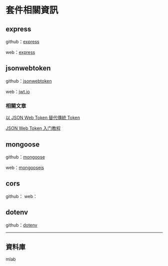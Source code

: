 # 套件相關資訊

## express
github：[express](https://github.com/expressjs/express/)

web：[express](https://expressjs.com/zh-tw/)

## jsonwebtoken
github：[jsonwebtoken](https://github.com/auth0/node-jsonwebtoken)

web：[jwt.io](https://jwt.io/)

### 相關文章
[以 JSON Web Token 替代傳統 Token](https://yami.io/jwt/)

[JSON Web Token 入门教程](http://www.ruanyifeng.com/blog/2018/07/json_web_token-tutorial.html)

## mongoose
github：[mongoose](https://github.com/Automattic/mongoose/)

web：[mongoosejs](https://mongoosejs.com/)

## cors
github：[]()
web：[]()

## dotenv
github：[dotenv](https://github.com/motdotla/dotenv)

---
## 資料庫
mlab
